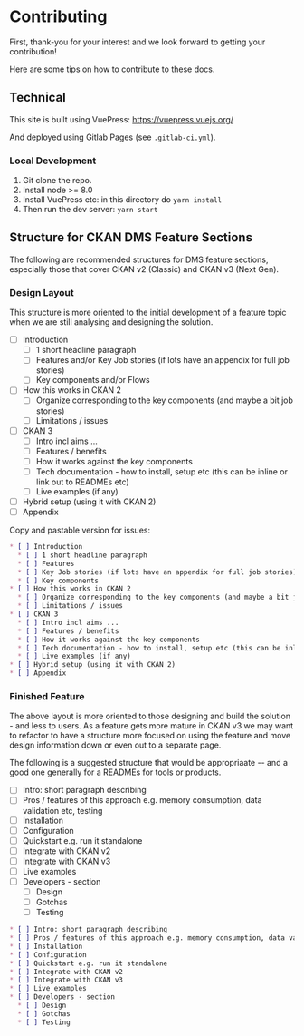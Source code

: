 # Contributing

First, thank-you for your interest and we look forward to getting your contribution!

Here are some tips on how to contribute to these docs.


## Technical

This site is built using VuePress: https://vuepress.vuejs.org/

And deployed using Gitlab Pages (see `.gitlab-ci.yml`).

### Local Development

1. Git clone the repo.
2. Install node >= 8.0
3. Install VuePress etc: in this directory do `yarn install`
4. Then run the dev server: `yarn start`


## Structure for CKAN DMS Feature Sections

The following are recommended structures for DMS feature sections, especially those that cover CKAN v2 (Classic) and CKAN v3 (Next Gen).

### Design Layout

This structure is more oriented to the initial development of a feature topic when we are still analysing and designing the solution.

* [ ] Introduction
  * [ ] 1 short headline paragraph
  * [ ] Features and/or Key Job stories (if lots have an appendix for full job stories)
  * [ ] Key components and/or Flows
* [ ] How this works in CKAN 2
  * [ ] Organize corresponding to the key components (and maybe a bit job stories)
  * [ ] Limitations / issues
* [ ] CKAN 3 
  * [ ] Intro incl aims ...
  * [ ] Features / benefits
  * [ ] How it works against the key components
  * [ ] Tech documentation - how to install, setup etc (this can be inline or link out to READMEs etc)
  * [ ] Live examples (if any)
* [ ] Hybrid setup (using it with CKAN 2)
* [ ] Appendix

Copy and pastable version for issues:

```md
* [ ] Introduction
  * [ ] 1 short headline paragraph
  * [ ] Features
  * [ ] Key Job stories (if lots have an appendix for full job stories)
  * [ ] Key components
* [ ] How this works in CKAN 2
  * [ ] Organize corresponding to the key components (and maybe a bit job stories)
  * [ ] Limitations / issues
* [ ] CKAN 3 
  * [ ] Intro incl aims ...
  * [ ] Features / benefits
  * [ ] How it works against the key components
  * [ ] Tech documentation - how to install, setup etc (this can be inline or link out to READMEs etc)
  * [ ] Live examples (if any)
* [ ] Hybrid setup (using it with CKAN 2)
* [ ] Appendix
```

### Finished Feature

The above layout is more oriented to those designing and build the solution - and less to users. As a feature gets more mature in CKAN v3 we may want to refactor to have a structure more focused on using the feature and move design information down or even out to a separate page.

The following is a suggested structure that would be appropriaate -- and a good one generally for a READMEs for tools or products.

* [ ] Intro: short paragraph describing
* [ ] Pros / features of this approach e.g. memory consumption, data validation etc, testing
* [ ] Installation
* [ ] Configuration
* [ ] Quickstart e.g. run it standalone
* [ ] Integrate with CKAN v2
* [ ] Integrate with CKAN v3
* [ ] Live examples
* [ ] Developers - section
  * [ ] Design
  * [ ] Gotchas
  * [ ] Testing

```md
* [ ] Intro: short paragraph describing
* [ ] Pros / features of this approach e.g. memory consumption, data validation etc, testing
* [ ] Installation
* [ ] Configuration
* [ ] Quickstart e.g. run it standalone
* [ ] Integrate with CKAN v2
* [ ] Integrate with CKAN v3
* [ ] Live examples
* [ ] Developers - section
  * [ ] Design
  * [ ] Gotchas
  * [ ] Testing
```
